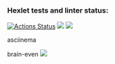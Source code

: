 ### Hexlet tests and linter status:
[![Actions Status](https://github.com/annashhe/python-project-49/workflows/hexlet-check/badge.svg)](https://github.com/annashhe/python-project-49/actions)
<a href="https://codeclimate.com/github/annashhe/python-project-49/maintainability"><img src="https://api.codeclimate.com/v1/badges/381f426c0a0eea131cc6/maintainability" /></a>
<a href="https://codeclimate.com/github/annashhe/python-project-49/test_coverage"><img src="https://api.codeclimate.com/v1/badges/381f426c0a0eea131cc6/test_coverage" /></a>

asciinema

brain-even
<a href="https://asciinema.org/a/0Ufs1whbYtN5la9uFZHYoQv9Y" target="_blank"><img src="https://asciinema.org/a/0Ufs1whbYtN5la9uFZHYoQv9Y.svg" /></a>